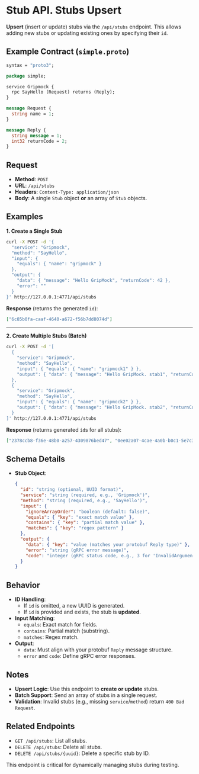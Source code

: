 # **Stub API. Stubs Upsert**  
**Upsert** (insert or update) stubs via the `/api/stubs` endpoint. This allows adding new stubs or updating existing ones by specifying their `id`.  

## **Example Contract (`simple.proto`)**  
```proto
syntax = "proto3";

package simple;

service Gripmock {
  rpc SayHello (Request) returns (Reply);
}

message Request {
  string name = 1;
}

message Reply {
  string message = 1;
  int32 returnCode = 2;
}
```

## **Request**  
- **Method**: `POST`  
- **URL**: `/api/stubs`  
- **Headers**: `Content-Type: application/json`  
- **Body**: A single `Stub` object **or** an array of `Stub` objects.  

## **Examples**  

**1. Create a Single Stub**  
```bash
curl -X POST -d '{
  "service": "Gripmock",
  "method": "SayHello",
  "input": {
    "equals": { "name": "gripmock" }
  },
  "output": {
    "data": { "message": "Hello GripMock", "returnCode": 42 },
    "error": ""
  }
}' http://127.0.0.1:4771/api/stubs
```

**Response** (returns the generated `id`):  
```json
["6c85b0fa-caaf-4640-a672-f56b7dd8074d"]
```

---

**2. Create Multiple Stubs (Batch)**  
```bash
curl -X POST -d '[
  {
    "service": "Gripmock",
    "method": "SayHello",
    "input": { "equals": { "name": "gripmock1" } },
    "output": { "data": { "message": "Hello GripMock. stab1", "returnCode": 42 } }
  },
  {
    "service": "Gripmock",
    "method": "SayHello",
    "input": { "equals": { "name": "gripmock2" } },
    "output": { "data": { "message": "Hello GripMock. stab2", "returnCode": 42 } }
  }
]' http://127.0.0.1:4771/api/stubs
```

**Response** (returns generated `id`s for all stubs):  
```json
["2378ccb8-f36e-48b0-a257-4309876bed47", "0ee02a07-4cae-4a0b-b0c1-5e7c379bc858"]
```

## **Schema Details**  
- **Stub Object**:  
  ```json
  {
    "id": "string (optional, UUID format)",
    "service": "string (required, e.g., 'Gripmock')",
    "method": "string (required, e.g., 'SayHello')",
    "input": {
      "ignoreArrayOrder": "boolean (default: false)",
      "equals": { "key": "exact match value" },
      "contains": { "key": "partial match value" },
      "matches": { "key": "regex pattern" }
    },
    "output": {
      "data": { "key": "value (matches your protobuf Reply type)" },
      "error": "string (gRPC error message)",
      "code": "integer (gRPC status code, e.g., 3 for 'InvalidArgument')"
    }
  }
  ```

## **Behavior**  
- **ID Handling**:  
  - If `id` is omitted, a new UUID is generated.  
  - If `id` is provided and exists, the stub is **updated**.  
- **Input Matching**:  
  - `equals`: Exact match for fields.  
  - `contains`: Partial match (substring).  
  - `matches`: Regex match.  
- **Output**:  
  - `data`: Must align with your protobuf `Reply` message structure.  
  - `error` and `code`: Define gRPC error responses.  

## **Notes**  
- **Upsert Logic**: Use this endpoint to **create or update** stubs.  
- **Batch Support**: Send an array of stubs in a single request.  
- **Validation**: Invalid stubs (e.g., missing `service`/`method`) return `400 Bad Request`.  

## **Related Endpoints**  
- `GET /api/stubs`: List all stubs.  
- `DELETE /api/stubs`: Delete all stubs.  
- `DELETE /api/stubs/{uuid}`: Delete a specific stub by ID.  

This endpoint is critical for dynamically managing stubs during testing.
